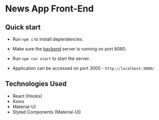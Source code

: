 # News App Front-End

## Quick start

- Run `npm i` to install dependencies.

- Make sure the [backend](https://github.com/SyedAfrozPasha/news-app-back-end) server is running on port 8080.

- Run `npm run start` to start the server.

- Application can be accessed on port 3000 - `http://localhost:3000/`

## Technologies Used

- React (Hooks)
- Axios
- Material-UI
- Styled Components (Material-UI)
